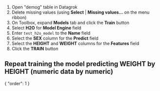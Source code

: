 1. Open "demog" table in Datagrok
2. Delete missing values (using **Select** | **Missing values…** on the menu ribbon)
3. On Toolbox, expand **Models** tab and click the **Train** button
4. Select **H2O** for **Model Engine** field
5. Enter `test_h2o_model` to the **Name** field
6. Select the **SEX** column for the **Predict** field
7. Select the **HEIGHT** and **WEIGHT** columns for the **Features** field
8. Click the **TRAIN** button

Repeat training the model predicting **WEIGHT** by **HEIGHT** (numeric data by numeric)
---
{
  "order": 1
}